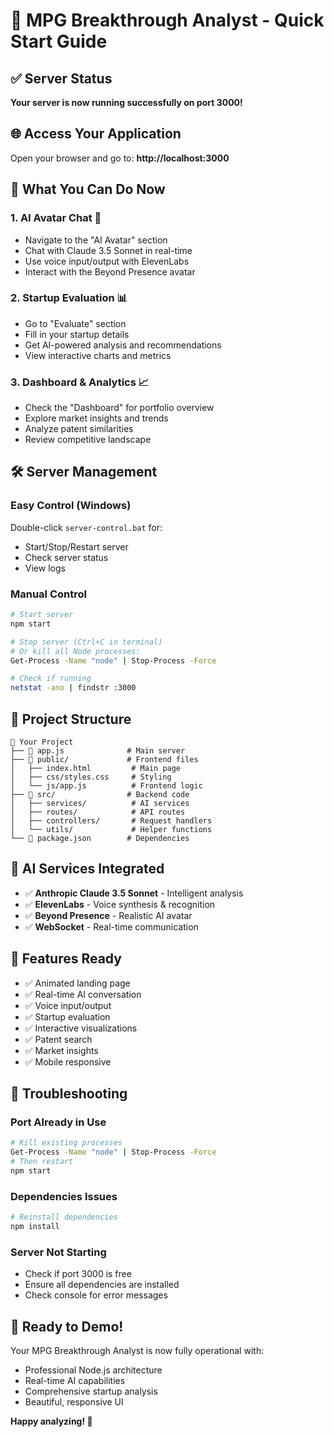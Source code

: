 # 🚀 MPG Breakthrough Analyst - Quick Start Guide

## ✅ Server Status
**Your server is now running successfully on port 3000!**

## 🌐 Access Your Application
Open your browser and go to: **http://localhost:3000**

## 🎯 What You Can Do Now

### 1. **AI Avatar Chat** 🤖
- Navigate to the "AI Avatar" section
- Chat with Claude 3.5 Sonnet in real-time
- Use voice input/output with ElevenLabs
- Interact with the Beyond Presence avatar

### 2. **Startup Evaluation** 📊
- Go to "Evaluate" section
- Fill in your startup details
- Get AI-powered analysis and recommendations
- View interactive charts and metrics

### 3. **Dashboard & Analytics** 📈
- Check the "Dashboard" for portfolio overview
- Explore market insights and trends
- Analyze patent similarities
- Review competitive landscape

## 🛠️ Server Management

### **Easy Control (Windows)**
Double-click `server-control.bat` for:
- Start/Stop/Restart server
- Check server status
- View logs

### **Manual Control**
```bash
# Start server
npm start

# Stop server (Ctrl+C in terminal)
# Or kill all Node processes:
Get-Process -Name "node" | Stop-Process -Force

# Check if running
netstat -ano | findstr :3000
```

## 🔧 Project Structure
```
📁 Your Project
├── 🚀 app.js              # Main server
├── 📁 public/             # Frontend files
│   ├── index.html         # Main page
│   ├── css/styles.css     # Styling
│   └── js/app.js          # Frontend logic
├── 📁 src/                # Backend code
│   ├── services/          # AI services
│   ├── routes/            # API routes
│   ├── controllers/       # Request handlers
│   └── utils/             # Helper functions
└── 📄 package.json        # Dependencies
```

## 🤖 AI Services Integrated
- ✅ **Anthropic Claude 3.5 Sonnet** - Intelligent analysis
- ✅ **ElevenLabs** - Voice synthesis & recognition
- ✅ **Beyond Presence** - Realistic AI avatar
- ✅ **WebSocket** - Real-time communication

## 🎨 Features Ready
- ✅ Animated landing page
- ✅ Real-time AI conversation
- ✅ Voice input/output
- ✅ Startup evaluation
- ✅ Interactive visualizations
- ✅ Patent search
- ✅ Market insights
- ✅ Mobile responsive

## 🚨 Troubleshooting

### **Port Already in Use**
```bash
# Kill existing processes
Get-Process -Name "node" | Stop-Process -Force
# Then restart
npm start
```

### **Dependencies Issues**
```bash
# Reinstall dependencies
npm install
```

### **Server Not Starting**
- Check if port 3000 is free
- Ensure all dependencies are installed
- Check console for error messages

## 🎉 Ready to Demo!
Your MPG Breakthrough Analyst is now fully operational with:
- Professional Node.js architecture
- Real-time AI capabilities
- Comprehensive startup analysis
- Beautiful, responsive UI

**Happy analyzing! 🚀**
